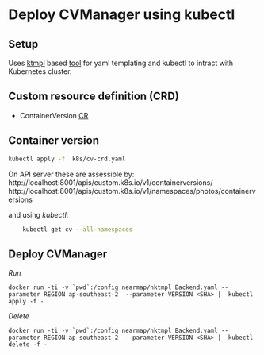 # Deploy CVManager using kubectl

## Setup
Uses [ktmpl](https://github.com/jimmycuadra/ktmpl) based [tool](https://hub.docker.com/r/nearmap/nktmpl/) for yaml templating and kubectl to intract with Kubernetes cluster.

## Custom resource definition (CRD)

- ContainerVersion [CR](cv-crd.yaml)

## Container version

```sh
kubectl apply -f  k8s/cv-crd.yaml
```

On API server these are assessible by:
http://localhost:8001/apis/custom.k8s.io/v1/containerversions/
http://localhost:8001/apis/custom.k8s.io/v1/namespaces/photos/containerversions

and using *kubectl*:
```sh
    kubectl get cv --all-namespaces
```


## Deploy CVManager
*Run*
```
docker run -ti -v `pwd`:/config nearmap/nktmpl Backend.yaml --parameter REGION ap-southeast-2  --parameter VERSION <SHA> |  kubectl apply -f -
```

*Delete*
```
docker run -ti -v `pwd`:/config nearmap/nktmpl Backend.yaml --parameter REGION ap-southeast-2  --parameter VERSION <SHA> |  kubectl delete -f -
```


